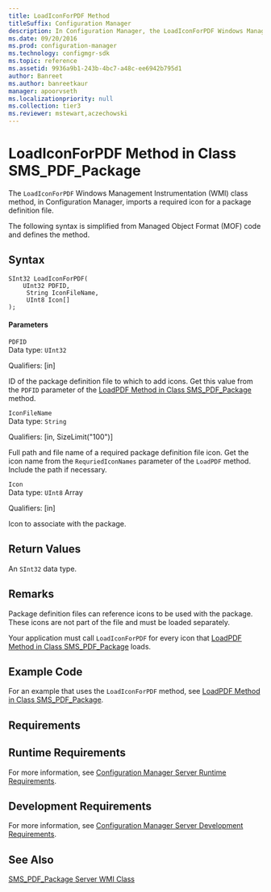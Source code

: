 ```yaml
---
title: LoadIconForPDF Method
titleSuffix: Configuration Manager
description: In Configuration Manager, the LoadIconForPDF Windows Management Instrumentation class method imports a required icon for a package definition file.
ms.date: 09/20/2016
ms.prod: configuration-manager
ms.technology: configmgr-sdk
ms.topic: reference
ms.assetid: 9936a9b1-243b-4bc7-a48c-ee6942b795d1
author: Banreet
ms.author: banreetkaur
manager: apoorvseth
ms.localizationpriority: null
ms.collection: tier3
ms.reviewer: mstewart,aczechowski
---
```

# LoadIconForPDF Method in Class SMS_PDF_Package
The `LoadIconForPDF` Windows Management Instrumentation (WMI) class method, in Configuration Manager, imports a required icon for a package definition file.  

 The following syntax is simplified from Managed Object Format (MOF) code and defines the method.  

## Syntax  

```  
SInt32 LoadIconForPDF(  
    UInt32 PDFID,  
     String IconFileName,  
     UInt8 Icon[]  
);  
```  

#### Parameters  
 `PDFID`  
 Data type: `UInt32`  

 Qualifiers: [in]  

 ID of the package definition file to which to add icons. Get this value from the `PDFID` parameter of the [LoadPDF Method in Class SMS_PDF_Package](../../../../../develop/reference/core/servers/configure/loadpdf-method-in-class-sms_pdf_package.md) method.  

 `IconFileName`  
 Data type: `String`  

 Qualifiers: [in, SizeLimit("100")]  

 Full path and file name of a required package definition file icon. Get the icon name from the `RequriedIconNames` parameter of the `LoadPDF` method. Include the path if necessary.  

 `Icon`  
 Data type: `UInt8` Array  

 Qualifiers: [in]  

 Icon to associate with the package.  

## Return Values  
 An `SInt32` data type.  

## Remarks  
 Package definition files can reference icons to be used with the package. These icons are not part of the file and must be loaded separately.  

 Your application must call `LoadIconForPDF` for every icon that [LoadPDF Method in Class SMS_PDF_Package](../../../../../develop/reference/core/servers/configure/loadpdf-method-in-class-sms_pdf_package.md) loads.  

## Example Code  
 For an example that uses the `LoadIconForPDF` method, see [LoadPDF Method in Class SMS_PDF_Package](../../../../../develop/reference/core/servers/configure/loadpdf-method-in-class-sms_pdf_package.md).  

## Requirements  

## Runtime Requirements  
 For more information, see [Configuration Manager Server Runtime Requirements](../../../../../develop/core/reqs/server-runtime-requirements.md).  

## Development Requirements  
 For more information, see [Configuration Manager Server Development Requirements](../../../../../develop/core/reqs/server-development-requirements.md).  

## See Also  
 [SMS_PDF_Package Server WMI Class](../../../../../develop/reference/core/servers/configure/sms_pdf_package-server-wmi-class.md)
